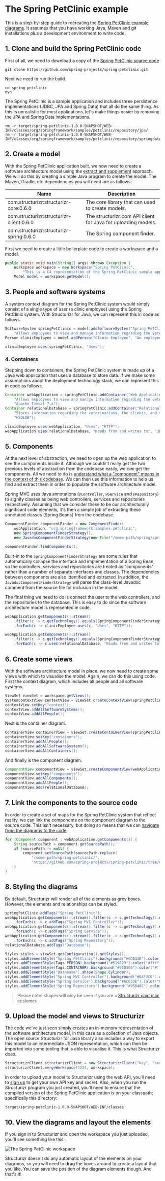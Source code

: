 # The Spring PetClinic example

This is a step-by-step guide to recreating the [Spring PetClinic example diagrams](https://structurizr.com/public/1). It assumes that you have working Java, Maven and git installations plus a development environment to write code.

## 1. Clone and build the Spring PetClinic code

First of all, we need to download a copy of the [Spring PetClinic source code](https://github.com/spring-projects/spring-petclinic/)

```
git clone https://github.com/spring-projects/spring-petclinic.git
```

Next we need to run the build.

```
cd spring-petclinic
mvn
```

The Spring PetClinic is a sample application and includes three persistence implementations (JDBC, JPA and Spring Data) that all do the same thing. As this is unrealistic for most applications, let's make things easier by removing the JPA and Spring Data implementations.

```
rm -r target/spring-petclinic-1.0.0-SNAPSHOT/WEB-INF/classes/org/springframework/samples/petclinic/repository/jpa/
rm -r target/spring-petclinic-1.0.0-SNAPSHOT/WEB-INF/classes/org/springframework/samples/petclinic/repository/springdatajpa/
```

## 2. Create a model

With the Spring PetClinic application built, we now need to create a software architecture model using the [extract and supplement](https://structurizr.com/help/extract-and-supplement) approach. We will do this by creating a simple Java program to create the model. The Maven, Gradle, etc dependencies you will need are as follows:

Name                                          | Description
-------------------------------------------   | ---------------------------------------------------------------------------------------------------------------------------
com.structurizr:structurizr-core:0.6.0        | The core library that can used to create models.</td>
com.structurizr:structurizr-client:0.6.0      | The structurizr.com API client for Java for uploading models.
com.structurizr:structurizr-spring:0.6.0      | The Spring component finder.

First we need to create a little boilerplate code to create a workspace and a model.

```java
public static void main(String[] args) throws Exception {
    Workspace workspace = new Workspace("Spring PetClinic",
        "This is a C4 representation of the Spring PetClinic sample app (https://github.com/spring-projects/spring-petclinic/)");
    Model model = workspace.getModel();
```

## 3. People and software systems

A system context diagram for the Spring PetClinic system would simply consist of a single type of user (a clinic employee) using the Spring PetClinic system. With Structurizr for Java, we can represent this in code as follows.

```java
SoftwareSystem springPetClinic = model.addSoftwareSystem("Spring PetClinic",
    "Allows employees to view and manage information regarding the veterinarians, the clients, and their pets.");
Person clinicEmployee = model.addPerson("Clinic Employee", "An employee of the clinic");

clinicEmployee.uses(springPetClinic, "Uses");
```

### 4. Containers

Stepping down to containers, the Spring PetClinic system is made up of a Java web application that uses a database to store data. If we make some assumptions about the deployment technology stack, we can represent this in code as follows.

```java
Container webApplication = springPetClinic.addContainer("Web Application",
    "Allows employees to view and manage information regarding the veterinarians, the clients, and their pets.",
    "Apache Tomcat 7.x");
Container relationalDatabase = springPetClinic.addContainer("Relational Database",
    "Stores information regarding the veterinarians, the clients, and their pets.",
    "HSQLDB");

clinicEmployee.uses(webApplication, "Uses", "HTTP");
webApplication.uses(relationalDatabase, "Reads from and writes to", "JDBC, port 9001");
```

## 5. Components

At the next level of abstraction, we need to open up the web application to see the components inside it. Although we couldn't really get the two previous levels of abstraction from the codebase easily, we *can* get the components. All we need to do is [understand what a "component" means in the context of this codebase](https://structurizr.com/help/components-vs-classes). We can then use this information to help us find and extract them in order to populate the software architecture model.

Spring MVC uses Java annotations (```@Controller```, ```@Service``` and ```@Repository```) to signify classes as being web controllers, services and repositories respectively. Assuming that we consider these to be our architecturally significant code elements, it's then a simple job of extracting these annotated classes (Spring Beans) from the codebase.

```java
ComponentFinder componentFinder = new ComponentFinder(
    webApplication, "org.springframework.samples.petclinic",
    new SpringComponentFinderStrategy(),
    new JavadocComponentFinderStrategy(new File("/some-path/spring/spring-petclinic/src/main/java/"), 150));

componentFinder.findComponents();
```

Built-in to the ```SpringComponentFinderStrategy``` are some rules that automatically collapse the interface and implementation of a Spring Bean, so the controllers, services and repositories are treated as "components" rather than a number of separate interfaces and classes. The dependencies between components are also identified and extracted. In addition, the ```JavadocComponentFinderStrategy``` will parse the class-level Javadoc comment  from the source file for inclusion in the model.

The final thing we need to do is connect the user to the web controllers, and the repositories to the database. This is easy to do since the software architecture model is represented in code.

```java
webApplication.getComponents().stream()
    .filter(c -> c.getTechnology().equals(SpringComponentFinderStrategy.SPRING_MVC_CONTROLLER))
    .forEach(c -> clinicEmployee.uses(c, "Uses", "HTTP"));

webApplication.getComponents().stream()
    .filter(c -> c.getTechnology().equals(SpringComponentFinderStrategy.SPRING_REPOSITORY))
    .forEach(c -> c.uses(relationalDatabase, "Reads from and writes to", "JDBC"));
```

## 6. Create some views

With the software architecture model in place, we now need to create some views with which to visualise the model. Again, we can do this using code. First the context diagram, which includes all people and all software systems.

```java
ViewSet viewSet = workspace.getViews();
SystemContextView contextView = viewSet.createContextView(springPetClinic);
contextView.setKey("context");
contextView.addAllSoftwareSystems();
contextView.addAllPeople();
```

Next is the container diagram.

```java
ContainerView containerView = viewSet.createContainerView(springPetClinic);
containerView.setKey("containers");
containerView.addAllPeople();
containerView.addAllSoftwareSystems();
containerView.addAllContainers();
```

And finally is the component diagram.

```java
ComponentView componentView = viewSet.createComponentView(webApplication);
componentView.setKey("components");
componentView.addAllComponents();
componentView.addAllPeople();
componentView.add(relationalDatabase);
```

## 7. Link the components to the source code

In order to create a set of maps for the Spring PetClinic system that reflect reality, we can link the components on the component diagram to the source code. This isn't necessary, but doing so means that we can [navigate from the diagrams to the code](https://structurizr.com/help/diagram-navigation).
 
```java
for (Component component : webApplication.getComponents()) {
    String sourcePath = component.getSourcePath();
    if (sourcePath != null) {
        component.setSourcePath(sourcePath.replace(
            "/some-path/spring-petclinic/",
            "https://github.com/spring-projects/spring-petclinic/tree/master/"));
    }
}
```

## 8. Styling the diagrams

By default, Structurizr will render all of the elements as grey boxes. However, the elements and relationships can be styled.

```java
springPetClinic.addTags("Spring PetClinic");
webApplication.getComponents().stream().filter(c -> c.getTechnology().equals(SpringComponentFinderStrategy.SPRING_MVC_CONTROLLER))
    .forEach(c -> c.addTags("Spring MVC Controller"));
webApplication.getComponents().stream().filter(c -> c.getTechnology().equals(SpringComponentFinderStrategy.SPRING_SERVICE))
    .forEach(c -> c.addTags("Spring Service"));
webApplication.getComponents().stream().filter(c -> c.getTechnology().equals(SpringComponentFinderStrategy.SPRING_REPOSITORY))
    .forEach(c -> c.addTags("Spring Repository"));
relationalDatabase.addTags("Database");

Styles styles = viewSet.getConfiguration().getStyles();
styles.addElementStyle("Spring PetClinic").background("#6CB33E").color("#ffffff");
styles.addElementStyle(Tags.PERSON).background("#519823").color("#ffffff").shape(Shape.Person);
styles.addElementStyle(Tags.CONTAINER).background("#91D366").color("#ffffff");
styles.addElementStyle("Database").shape(Shape.Cylinder);
styles.addElementStyle("Spring MVC Controller").background("#D4F3C0").color("#000000");
styles.addElementStyle("Spring Service").background("#6CB33E").color("000000");
styles.addElementStyle("Spring Repository").background("#95D46C").color("000000");
```

> Please note: shapes will only be seen if you are a [Structurizr paid plan](https://structurizr.com/pricing) customer.

## 9. Upload the model and views to Structurizr

The code we've just seen simply creates an in-memory representation of the software architecture model, in this case as a collection of Java objects. The open source Structurizr for Java library also includes a way to export this model to an intermediate JSON representation, which can then be imported into some tooling that is able to visualise it. This is what Structurizr does.

```java
StructurizrClient structurizrClient = new StructurizrClient("key", "secret");
structurizrClient.mergeWorkspace(1234, workspace);
```

In order to upload your model to Structurizr using the web API, you'll need to [sign up](https://structurizr.com/signup) to get your own API key and secret. Also, when you run the Structurizr program you just created, you'll need to ensure that the compiled version of the Spring PetClinic application is on your classpath; specifically this directory:

```
target/spring-petclinic-1.0.0-SNAPSHOT/WEB-INF/classes
```

## 10. View the diagrams and layout the elements

If you sign in to Structurizr and open the workspace you just uploaded, you'll see something like this.

![The Spring PetClinic workspace](images/spring-petclinic-1.png)

Structurizr doesn't do any automatic layout of the elements on your diagrams, so you will need to drag the boxes around to create a layout that you like. You can save the position of the diagram elements though. And that's it!